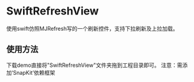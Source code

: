 # SwiftRefreshView
使用swift仿照MJRefresh写的一个刷新控件，支持下拉刷新及上拉加载。
## 使用方法
下载demo直接将"SwiftRefreshView"文件夹拖到工程目录即可。 
注意：需添加‘SnapKit’依赖框架
